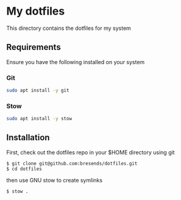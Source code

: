 # My dotfiles

This directory contains the dotfiles for my system

## Requirements

Ensure you have the following installed on your system

### Git

```bash
sudo apt install -y git
```

### Stow

```bash
sudo apt install -y stow
```

## Installation

First, check out the dotfiles repo in your $HOME directory using git

```
$ git clone git@github.com:bresends/dotfiles.git
$ cd dotfiles
```

then use GNU stow to create symlinks

```
$ stow .
```
